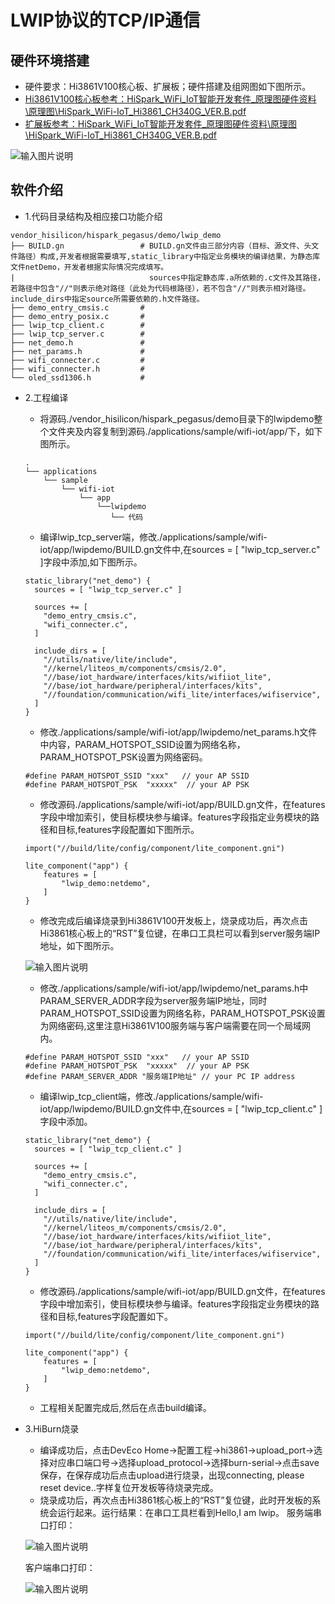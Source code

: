 # LWIP协议的TCP/IP通信<a name="ZH-CN_TOPIC_0000001130176841"></a>

## 硬件环境搭建
-    硬件要求：Hi3861V100核心板、扩展板；硬件搭建及组网图如下图所示。
-    [Hi3861V100核心板参考：HiSpark_WiFi_IoT智能开发套件_原理图硬件资料\原理图\HiSpark_WiFi-IoT_Hi3861_CH340G_VER.B.pdf](http://gitee.com/hihope_iot/embedded-race-hisilicon-track-2022/blob/master/%E7%A1%AC%E4%BB%B6%E8%B5%84%E6%96%99/README.md)
-    [扩展板参考：HiSpark_WiFi_IoT智能开发套件_原理图硬件资料\原理图\HiSpark_WiFi-IoT_Hi3861_CH340G_VER.B.pdf](http://gitee.com/hihope_iot/embedded-race-hisilicon-track-2022/blob/master/%E7%A1%AC%E4%BB%B6%E8%B5%84%E6%96%99/README.md)

![输入图片说明](https://gitee.com/asd1122/tupian/raw/master/%E5%9B%BE%E7%89%87/%E5%9B%BE%E7%89%87202.png)

## 软件介绍
-   1.代码目录结构及相应接口功能介绍
```
vendor_hisilicon/hispark_pegasus/demo/lwip_demo
├── BUILD.gn                 # BUILD.gn文件由三部分内容（目标、源文件、头文件路径）构成,开发者根据需要填写,static_library中指定业务模块的编译结果，为静态库文件netDemo，开发者根据实际情况完成填写。
|                              sources中指定静态库.a所依赖的.c文件及其路径，若路径中包含"//"则表示绝对路径（此处为代码根路径），若不包含"//"则表示相对路径。include_dirs中指定source所需要依赖的.h文件路径。
├── demo_entry_cmsis.c       # 
├── demo_entry_posix.c       #
├── lwip_tcp_client.c        # 
├── lwip_tcp_server.c        # 
├── net_demo.h               # 
├── net_params.h             # 
├── wifi_connecter.c         # 
├── wifi_connecter.h         # 
└── oled_ssd1306.h           # 
```
-   2.工程编译
    -   将源码./vendor_hisilicon/hispark_pegasus/demo目录下的lwipdemo整个文件夹及内容复制到源码./applications/sample/wifi-iot/app/下，如下图所示。
    ```
    .
    └── applications
        └── sample
            └── wifi-iot
                └── app
                    └──lwipdemo
                       └── 代码   
    ```

    -   编译lwip_tcp_server端，修改./applications/sample/wifi-iot/app/lwipdemo/BUILD.gn文件中,在sources = [ "lwip_tcp_server.c" ]字段中添加,如下图所示。
    ```
    static_library("net_demo") {
      sources = [ "lwip_tcp_server.c" ]

      sources += [
        "demo_entry_cmsis.c",
        "wifi_connecter.c",
      ]

      include_dirs = [
        "//utils/native/lite/include",
        "//kernel/liteos_m/components/cmsis/2.0",
        "//base/iot_hardware/interfaces/kits/wifiiot_lite",
        "//base/iot_hardware/peripheral/interfaces/kits",
        "//foundation/communication/wifi_lite/interfaces/wifiservice",
      ]
    }
    ```

    -   修改./applications/sample/wifi-iot/app/lwipdemo/net_params.h文件中内容，PARAM_HOTSPOT_SSID设置为网络名称，PARAM_HOTSPOT_PSK设置为网络密码。
    ```
    #define PARAM_HOTSPOT_SSID "xxx"   // your AP SSID
    #define PARAM_HOTSPOT_PSK  "xxxxx"  // your AP PSK
    ```

    -   修改源码./applications/sample/wifi-iot/app/BUILD.gn文件，在features字段中增加索引，使目标模块参与编译。features字段指定业务模块的路径和目标,features字段配置如下图所示。
    ```
    import("//build/lite/config/component/lite_component.gni")
    
    lite_component("app") {
        features = [
            "lwip_demo:netdemo",
        ]
    }
    ```

    -   修改完成后编译烧录到Hi3861V100开发板上，烧录成功后，再次点击Hi3861核心板上的“RST”复位键，在串口工具栏可以看到server服务端IP地址，如下图所示。

    ![输入图片说明](https://gitee.com/asd1122/tupian/raw/master/%E5%9B%BE%E7%89%87/%E5%9B%BE%E7%89%87203.png)

    -   修改./applications/sample/wifi-iot/app/lwipdemo/net_params.h中PARAM_SERVER_ADDR字段为server服务端IP地址，同时PARAM_HOTSPOT_SSID设置为网络名称，PARAM_HOTSPOT_PSK设置为网络密码,这里注意Hi3861V100服务端与客户端需要在同一个局域网内。
    ```
    #define PARAM_HOTSPOT_SSID "xxx"   // your AP SSID
    #define PARAM_HOTSPOT_PSK  "xxxxx"  // your AP PSK
    #define PARAM_SERVER_ADDR "服务端IP地址" // your PC IP address
    ```

    -   编译lwip_tcp_client端，修改./applications/sample/wifi-iot/app/lwipdemo/BUILD.gn文件中,在sources = [ "lwip_tcp_client.c" ]字段中添加。
    ```
    static_library("net_demo") {
      sources = [ "lwip_tcp_client.c" ]

      sources += [
        "demo_entry_cmsis.c",
        "wifi_connecter.c",
      ]

      include_dirs = [
        "//utils/native/lite/include",
        "//kernel/liteos_m/components/cmsis/2.0",
        "//base/iot_hardware/interfaces/kits/wifiiot_lite",
        "//base/iot_hardware/peripheral/interfaces/kits",
        "//foundation/communication/wifi_lite/interfaces/wifiservice",
      ]
    }
    ```

    -   修改源码./applications/sample/wifi-iot/app/BUILD.gn文件，在features字段中增加索引，使目标模块参与编译。features字段指定业务模块的路径和目标,features字段配置如下。
    ```
    import("//build/lite/config/component/lite_component.gni")
    
    lite_component("app") {
        features = [
            "lwip_demo:netdemo",
        ]
    }
    ```

    -   工程相关配置完成后,然后在点击build编译。
-   3.HiBurn烧录
    -   编译成功后，点击DevEco Home->配置工程->hi3861->upload_port->选择对应串口端口号->选择upload_protocol->选择burn-serial->点击save保存，在保存成功后点击upload进行烧录，出现connecting, please reset device..字样复位开发板等待烧录完成。
    -   烧录成功后，再次点击Hi3861核心板上的“RST”复位键，此时开发板的系统会运行起来。运行结果：在串口工具栏看到Hello,I am lwip。
    服务端串口打印：

    ![输入图片说明](https://gitee.com/asd1122/tupian/raw/master/%E5%9B%BE%E7%89%87/%E5%9B%BE%E7%89%87205.png)

    客户端串口打印：

    ![输入图片说明](https://gitee.com/asd1122/tupian/raw/master/%E5%9B%BE%E7%89%87/%E5%9B%BE%E7%89%87206.png)